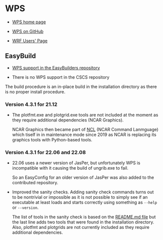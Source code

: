 # WPS

  * [WPS home page](https://www.mmm.ucar.edu/weather-research-and-forecasting-model)
  
  * [WPS on GitHub](https://github.com/wrf-model/WPS)

  * [WRF Users' Page](https://www2.mmm.ucar.edu/wrf/users/)

  
## EasyBuild

  * [WPS support in the EasyBuilders repository](https://github.com/easybuilders/easybuild-easyconfigs/tree/develop/easybuild/easyconfigs/w/WPS)

  * There is no WPS support in the CSCS repository

The build procedure is an in-place build in the installation directory as 
there is no proper install procedure.
 
 
 ### Version 4.3.1 for 21.12
 
   * The plotfmt.exe and plotgrid.exe tools are not included at the moment as 
     they require additional dependencies (NCAR Graphics).
     
     NCAR Graphics then became part of [NCL](http://www.ncl.ucar.edu/) 
     (NCAR Command Lanmguage) which tiself in in maintenance mode since 2019
     as NCAR is replacing its graphics tools with Python-based tools.
   

### Version 4.3.1 for 22.06 and 22.08

  * 22.06 uses a newer version of JasPer, but unfortunately WPS is incompatible with
    it causing the build of ungrib.exe to fail.

    So an EasyConfig for an older version of JasPer was also added to the contributed
    repository.

  * Improved the sanity checks. Adding sanity check commands turns out to be nontrivial
    or impossible as it is not possible to simply see if an executable at least loads 
    and starts correctly using something as `--help` or `--version`.

    The list of tools in the sanity check is based on the 
    [README.md file](https://github.com/wrf-model/WPS)
    but the last line adds two tools that were found in the installation directory.
    Also, plotfmt and plotgrids are not currently included as they require additional
    dependencies.
